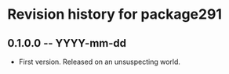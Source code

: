 # Revision history for package291

## 0.1.0.0 -- YYYY-mm-dd

* First version. Released on an unsuspecting world.
